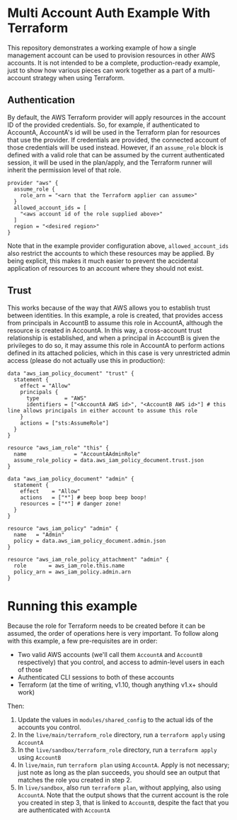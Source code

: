 # Multi Account Auth Example With Terraform

This repository demonstrates a working example of how a single management account can be used to provision resources in other AWS accounts. It is not intended to be a complete, production-ready example, just to show how various pieces can work together as a part of a multi-account strategy when using Terraform.


## Authentication

By default, the AWS Terraform provider will apply resources in the account ID of the provided credentials. So, for example, if authenticated to AccountA, AccountA's id will be used in the Terraform plan for resources that use the provider. If credentials are provided, the connected account of those credentials will be used instead. However, if an `assume_role` block is defined with a valid role that can be assumed by the current authenticated session, it will be used in the plan/apply, and the Terraform runner will inherit the permission level of that role.

```hcl
provider "aws" {
  assume_role {
    role_arn = "<arn that the Terraform applier can assume>"
  }
  allowed_account_ids = [
    "<aws account id of the role supplied above>"
  ]
  region = "<desired region>"
}
```

Note that in the example provider configuration above, `allowed_account_ids` also restrict the accounts to which these resources may be applied. By being explicit, this makes it much easier to prevent the accidental application of resources to an account where they should not exist.

## Trust

This works because of the way that AWS allows you to establish trust between identities. In this example, a role is created, that provides access from principals in AccountB to assume this role in AccountA, although the resource is created in AccountA. In this way, a cross-account trust relationship is established, and when a principal in AccountB is given the privileges to do so, it may assume this role in AccountA to perform actions defined in its attached policies, which in this case is very unrestricted admin access (please do not actually use this in production):

```hcl
data "aws_iam_policy_document" "trust" {
  statement {
    effect = "Allow"
    principals {
      type        = "AWS"
      identifiers = ["<AccountA AWS id>", "<AccountB AWS id>"] # this line allows principals in either account to assume this role
    }
    actions = ["sts:AssumeRole"]
  }
}

resource "aws_iam_role" "this" {
  name               = "AccountAAdminRole"
  assume_role_policy = data.aws_iam_policy_document.trust.json
}

data "aws_iam_policy_document" "admin" {
  statement {
    effect    = "Allow"
    actions   = ["*"] # beep boop beep boop!
    resources = ["*"] # danger zone!
  }
}

resource "aws_iam_policy" "admin" {
  name   = "Admin"
  policy = data.aws_iam_policy_document.admin.json
}

resource "aws_iam_role_policy_attachment" "admin" {
  role       = aws_iam_role.this.name
  policy_arn = aws_iam_policy.admin.arn
}
```

# Running this example

Because the role for Terraform needs to be created before it can be assumed, the order of operations here is very important. To follow along with this example, a few pre-requisites are in order:

* Two valid AWS accounts (we'll call them `AccountA` and `AccountB` respectively) that you control, and access to admin-level users in each of those
* Authenticated CLI sessions to both of these accounts
* Terraform (at the time of writing, v1.10, though anything v1.x+ should work)

Then:
1. Update the values in `modules/shared_config` to the actual ids of the accounts you control.
2. In the `live/main/terraform_role` directory, run a `terraform apply` using `AccountA`
3. In the `live/sandbox/terraform_role` directory, run a `terraform apply` using `AccountB`
4. In `live/main`, run `terraform plan` using `AccountA`. Apply is not necessary; just note as long as the plan succeeds, you should see an output that matches the role you created in step 2.
5. In `live/sandbox`, also run `terraform plan`, without applying, also using `AccountA`. Note that the output shows that the current account is the role you created in step 3, that is linked to `AccountB`, despite the fact that you are authenticated with `AccountA`
